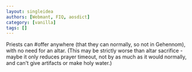 ```yaml
---
layout: singleidea
authors: [Webmant, FIQ, aosdict]
category: [vanilla]
tags: []
---
```

Priests can #offer anywhere (that they can normally, so not in Gehennom), with no need for an altar. (This may be strictly worse than altar sacrifice - maybe it only reduces prayer timeout, not by as much as it would normally, and can't give artifacts or make holy water.)
